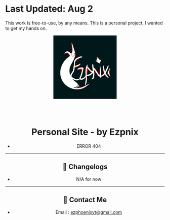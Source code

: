 # Last Updated: Aug 2
<p>This work is free-to-use, by any means. This is a personal project, I wanted to get my hands on.</p>

<div align="center">
<img width="200" height="200" src="images/ezpnix.png" align="center" alt="">

<br></br>


# Personal Site - by Ezpnix
- ERROR 404


--- 
## 📢 Changelogs
- N/A for now

---

## 💬 Contact Me

-  Email : ezphoenixyt@gmail.com
